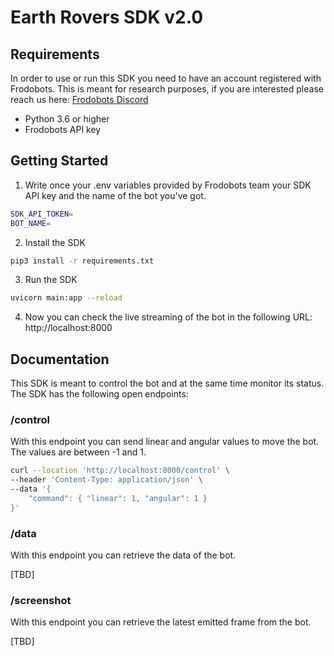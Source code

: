 # Earth Rovers SDK v2.0

## Requirements
In order to use or run this SDK you need to have an account registered with Frodobots. This is meant for research purposes, if you are interested please reach us here: [Frodobots Discord](https://discord.com/invite/AUegJCJwyb)

- Python 3.6 or higher
- Frodobots API key

## Getting Started

1. Write once your .env variables provided by Frodobots team your SDK API key and the name of the bot you've got.

```bash
SDK_API_TOKEN=
BOT_NAME=
```

2. Install the SDK
```bash
pip3 install -r requirements.txt
```

3. Run the SDK
```bash
uvicorn main:app --reload
```

4. Now you can check the live streaming of the bot in the following URL: http://localhost:8000

## Documentation

This SDK is meant to control the bot and at the same time monitor its status. The SDK has the following open endpoints:

### /control

With this endpoint you can send linear and angular values to move the bot. The values are between -1 and 1.

```bash
curl --location 'http://localhost:8000/control' \
--header 'Content-Type: application/json' \
--data '{
    "command": { "linear": 1, "angular": 1 }
}'
```

### /data

With this endpoint you can retrieve the data of the bot.

[TBD]

### /screenshot

With this endpoint you can retrieve the latest emitted frame from the bot.

[TBD]
